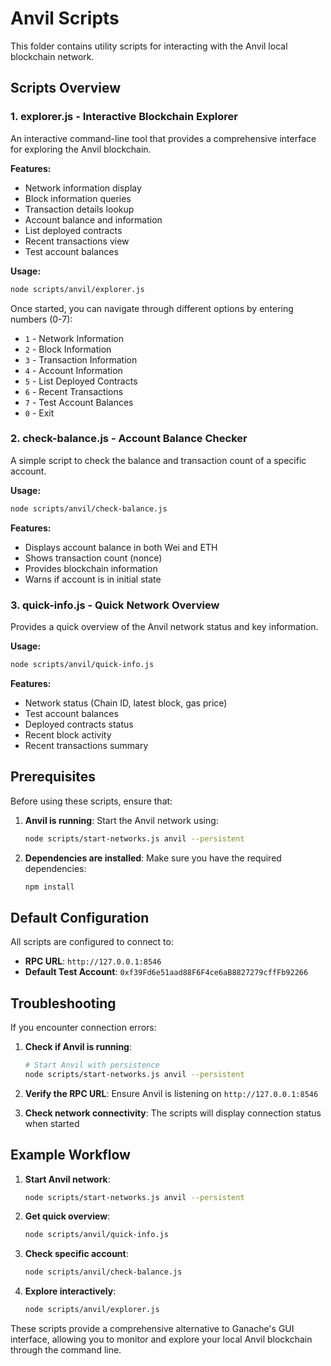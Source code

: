 # Anvil Scripts

This folder contains utility scripts for interacting with the Anvil local blockchain network.

## Scripts Overview

### 1. explorer.js - Interactive Blockchain Explorer
An interactive command-line tool that provides a comprehensive interface for exploring the Anvil blockchain.

**Features:**
- Network information display
- Block information queries
- Transaction details lookup
- Account balance and information
- List deployed contracts
- Recent transactions view
- Test account balances

**Usage:**
```bash
node scripts/anvil/explorer.js
```

Once started, you can navigate through different options by entering numbers (0-7):
- `1` - Network Information
- `2` - Block Information
- `3` - Transaction Information
- `4` - Account Information
- `5` - List Deployed Contracts
- `6` - Recent Transactions
- `7` - Test Account Balances
- `0` - Exit

### 2. check-balance.js - Account Balance Checker
A simple script to check the balance and transaction count of a specific account.

**Usage:**
```bash
node scripts/anvil/check-balance.js
```

**Features:**
- Displays account balance in both Wei and ETH
- Shows transaction count (nonce)
- Provides blockchain information
- Warns if account is in initial state

### 3. quick-info.js - Quick Network Overview
Provides a quick overview of the Anvil network status and key information.

**Usage:**
```bash
node scripts/anvil/quick-info.js
```

**Features:**
- Network status (Chain ID, latest block, gas price)
- Test account balances
- Deployed contracts status
- Recent block activity
- Recent transactions summary

## Prerequisites

Before using these scripts, ensure that:

1. **Anvil is running**: Start the Anvil network using:
   ```bash
   node scripts/start-networks.js anvil --persistent
   ```

2. **Dependencies are installed**: Make sure you have the required dependencies:
   ```bash
   npm install
   ```

## Default Configuration

All scripts are configured to connect to:
- **RPC URL**: `http://127.0.0.1:8546`
- **Default Test Account**: `0xf39Fd6e51aad88F6F4ce6aB8827279cffFb92266`

## Troubleshooting

If you encounter connection errors:

1. **Check if Anvil is running**:
   ```bash
   # Start Anvil with persistence
   node scripts/start-networks.js anvil --persistent
   ```

2. **Verify the RPC URL**: Ensure Anvil is listening on `http://127.0.0.1:8546`

3. **Check network connectivity**: The scripts will display connection status when started

## Example Workflow

1. **Start Anvil network**:
   ```bash
   node scripts/start-networks.js anvil --persistent
   ```

2. **Get quick overview**:
   ```bash
   node scripts/anvil/quick-info.js
   ```

3. **Check specific account**:
   ```bash
   node scripts/anvil/check-balance.js
   ```

4. **Explore interactively**:
   ```bash
   node scripts/anvil/explorer.js
   ```

These scripts provide a comprehensive alternative to Ganache's GUI interface, allowing you to monitor and explore your local Anvil blockchain through the command line.